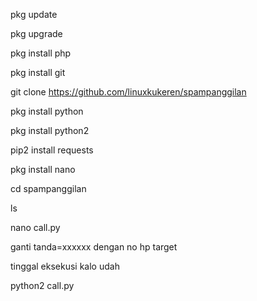 pkg update

pkg upgrade

pkg install php

pkg install git

git clone https://github.com/linuxkukeren/spampanggilan

pkg install python

pkg install python2

pip2 install requests

pkg install nano

cd spampanggilan

ls

nano call.py

ganti tanda=xxxxxx dengan no hp target

tinggal eksekusi kalo udah

python2 call.py
